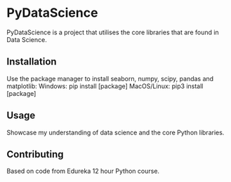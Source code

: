 # PyDataScience

PyDataScience is a project that utilises the core libraries that are found in Data Science.

## Installation

Use the package manager to install seaborn, numpy, scipy, pandas and matplotlib:
Windows: pip install [package]
MacOS/Linux: pip3 install [package]

## Usage

Showcase my understanding of data science and the core Python libraries.

## Contributing
Based on code from Edureka 12 hour Python course.
